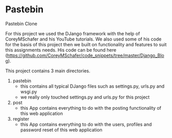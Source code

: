 # Pastebin
Pastebin Clone

For this project we used the DJango framework with the help of CoreyMSchafer and his YouTube tutorials. We also used some of his code for the basis of this project then we built on functionality and features to suit this assignments needs. His code can be found here (https://github.com/CoreyMSchafer/code_snippets/tree/master/Django_Blog).

This project contains 3 main directories.
  1. pastebin
      - this contains all typical DJango files such as settings.py, urls.py and wsgi.py
      - we really only touched settings.py and urls.py for this project
  2. post
      - this App contains everything to do with the posting functionality of this web application
  3. register
      - this App contains everything to do with the users, profiles and password reset of this web application
